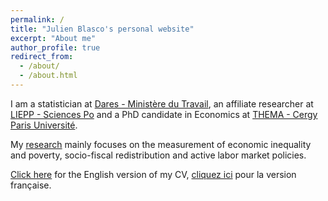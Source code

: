 ```yaml
---
permalink: /
title: "Julien Blasco's personal website"
excerpt: "About me"
author_profile: true
redirect_from: 
  - /about/
  - /about.html
---
```


I am a statistician at [Dares - Ministère du Travail](https://dares.travail-emploi.gouv.fr/), an affiliate researcher at [LIEPP - Sciences Po](https://www.sciencespo.fr/liepp) and a PhD candidate in Economics at [THEMA - Cergy Paris Université](https://thema.u-cergy.fr).

My [research](/research) mainly focuses on the measurement of economic inequality and poverty, socio-fiscal redistribution and active labor market policies.

[Click here](/files/CV_EN_Julien_Blasco_jan_2021.pdf) for the English version of my CV, [cliquez ici](/files/CV_FR_Julien_Blasco_oct_2021.pdf) pour la version française.
